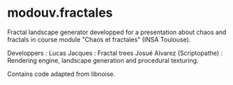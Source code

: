 # modouv.fractales
Fractal landscape generator developped for a presentation about chaos and fractals in course module "Chaos et fractales" (INSA Toulouse).

Developpers :
Lucas Jacques : Fractal trees
Josué Alvarez (Scriptopathe) : Rendering engine, landscape generation and procedural texturing.

Contains code adapted from libnoise.
